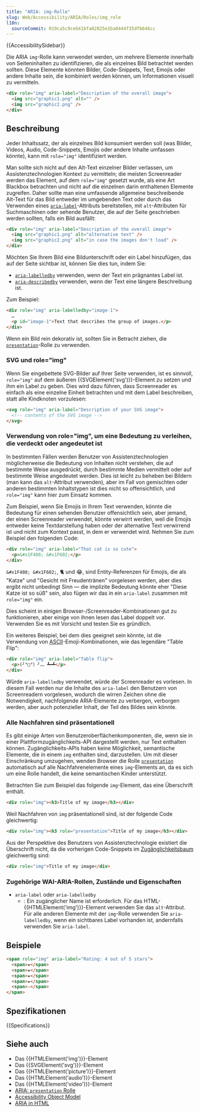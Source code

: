 ```yaml
---
title: "ARIA: img-Rolle"
slug: Web/Accessibility/ARIA/Roles/img_role
l10n:
  sourceCommit: 019ca5c9ce641bfa02825e1ba0444f35dfb646cc
---
```


{{AccessibilitySidebar}}

Die ARIA `img`-Rolle kann verwendet werden, um mehrere Elemente innerhalb von Seiteninhalten zu identifizieren, die als einzelnes Bild betrachtet werden sollten. Diese Elemente könnten Bilder, Code-Snippets, Text, Emojis oder andere Inhalte sein, die kombiniert werden können, um Informationen visuell zu vermitteln.

```html
<div role="img" aria-label="Description of the overall image">
  <img src="graphic1.png" alt="" />
  <img src="graphic2.png" />
</div>
```

## Beschreibung

Jeder Inhaltssatz, der als einzelnes Bild konsumiert werden soll (was Bilder, Videos, Audio, Code-Snippets, Emojis oder andere Inhalte umfassen könnte), kann mit `role="img"` identifiziert werden.

Man sollte sich nicht auf den Alt-Text einzelner Bilder verlassen, um Assistenztechnologien Kontext zu vermitteln; die meisten Screenreader werden das Element, auf dem `role="img"` gesetzt wurde, als eine Art Blackbox betrachten und nicht auf die einzelnen darin enthaltenen Elemente zugreifen. Daher sollte man eine umfassende allgemeine beschreibende Alt-Text für das Bild entweder im umgebenden Text oder durch das Verwenden eines [`aria-label`](/de/docs/Web/Accessibility/ARIA/Attributes/aria-label)-Attributs bereitstellen, mit `alt`-Attributen für Suchmaschinen oder sehende Benutzer, die auf der Seite geschrieben werden sollten, falls ein Bild ausfällt:

```html
<div role="img" aria-label="Description of the overall image">
  <img src="graphic1.png" alt="alternative text" />
  <img src="graphic2.png" alt="in case the images don't load" />
</div>
```

Möchten Sie Ihrem Bild eine Bildunterschrift oder ein Label hinzufügen, das auf der Seite sichtbar ist, können Sie dies tun, indem Sie:

- [`aria-labelledby`](/de/docs/Web/Accessibility/ARIA/Attributes/aria-labelledby) verwenden, wenn der Text ein prägnantes Label ist.
- [`aria-describedby`](/de/docs/Web/Accessibility/ARIA/Attributes/aria-describedby) verwenden, wenn der Text eine längere Beschreibung ist.

Zum Beispiel:

```html
<div role="img" aria-labelledby="image-1">
  …
  <p id="image-1">Text that describes the group of images.</p>
</div>
```

Wenn ein Bild rein dekorativ ist, sollten Sie in Betracht ziehen, die [`presentation`](/de/docs/Web/Accessibility/ARIA/Roles/presentation_role)-Rolle zu verwenden.

### SVG und role="img"

Wenn Sie eingebettete SVG-Bilder auf Ihrer Seite verwenden, ist es sinnvoll, `role="img"` auf dem äußeren {{SVGElement('svg')}}-Element zu setzen und ihm ein Label zu geben. Dies wird dazu führen, dass Screenreader es einfach als eine einzelne Einheit betrachten und mit dem Label beschreiben, statt alle Kindknoten vorzulesen:

```html
<svg role="img" aria-label="Description of your SVG image">
  <!-- contents of the SVG image -->
</svg>
```

### Verwendung von role="img", um eine Bedeutung zu verleihen, die verdeckt oder angedeutet ist

In bestimmten Fällen werden Benutzer von Assistenztechnologien möglicherweise die Bedeutung von Inhalten nicht verstehen, die auf bestimmte Weise ausgedrückt, durch bestimmte Medien vermittelt oder auf bestimmte Weise angedeutet werden. Dies ist leicht zu beheben bei Bildern (man kann das `alt`-Attribut verwenden), aber im Fall von gemischten oder anderen bestimmten Inhaltstypen ist dies nicht so offensichtlich, und `role="img"` kann hier zum Einsatz kommen.

Zum Beispiel, wenn Sie Emojis in Ihrem Text verwenden, könnte die Bedeutung für einen sehenden Benutzer offensichtlich sein, aber jemand, der einen Screenreader verwendet, könnte verwirrt werden, weil die Emojis entweder keine Textdarstellung haben oder der alternative Text verwirrend ist und nicht zum Kontext passt, in dem er verwendet wird. Nehmen Sie zum Beispiel den folgenden Code:

```html
<div role="img" aria-label="That cat is so cute">
  <p>&#x1F408; &#x1F602;</p>
</div>
```

`&#x1F408; &#x1F602;`, 🐈 und 😂, sind Entity-Referenzen für Emojis, die als "Katze" und "Gesicht mit Freudentränen" vorgelesen werden, aber dies ergibt nicht unbedingt Sinn — die implizite Bedeutung könnte eher "Diese Katze ist so süß" sein, also fügen wir das in ein `aria-label` zusammen mit `role="img"` ein.

Dies scheint in einigen Browser-/Screenreader-Kombinationen gut zu funktionieren, aber einige von ihnen lesen das Label doppelt vor. Verwenden Sie es mit Vorsicht und testen Sie es gründlich.

Ein weiteres Beispiel, bei dem dies geeignet sein könnte, ist die Verwendung von [ASCII](/de/docs/Glossary/ASCII)-Emoji-Kombinationen, wie das legendäre "Table Flip":

```html
<div role="img" aria-label="Table flip">
  <p>(╯°□°）╯︵ ┻━┻</p>
</div>
```

Würde `aria-labelledby` verwendet, würde der Screenreader es vorlesen. In diesem Fall werden nur die Inhalte des `aria-label` den Benutzern von Screenreadern vorgelesen, wodurch die wirren Zeichen ohne die Notwendigkeit, nachfolgende ARIA-Elemente zu verbergen, verborgen werden, aber auch potenzieller Inhalt, der Teil des Bildes sein könnte.

### Alle Nachfahren sind präsentationell

Es gibt einige Arten von Benutzeroberflächenkomponenten, die, wenn sie in einer Plattformzugänglichkeits-API dargestellt werden, nur Text enthalten können. Zugänglichkeits-APIs haben keine Möglichkeit, semantische Elemente, die in einem `img` enthalten sind, darzustellen. Um mit dieser Einschränkung umzugehen, wenden Browser die Rolle [`presentation`](/de/docs/Web/Accessibility/ARIA/Roles/presentation_role) automatisch auf alle Nachfahrenelemente eines `img`-Elements an, da es sich um eine Rolle handelt, die keine semantischen Kinder unterstützt.

Betrachten Sie zum Beispiel das folgende `img`-Element, das eine Überschrift enthält.

```html
<div role="img"><h3>Title of my image</h3></div>
```

Weil Nachfahren von `img` präsentationell sind, ist der folgende Code gleichwertig:

```html
<div role="img"><h3 role="presentation">Title of my image</h3></div>
```

Aus der Perspektive des Benutzers von Assistenztechnologie existiert die Überschrift nicht, da die vorherigen Code-Snippets im [Zugänglichkeitsbaum](/de/docs/Glossary/Accessibility_tree) gleichwertig sind:

```html
<div role="img">Title of my image</div>
```

### Zugehörige WAI-ARIA-Rollen, Zustände und Eigenschaften

- `aria-label` oder `aria-labelledby`
  - : Ein zugänglicher Name ist erforderlich. Für das HTML-{{HTMLElement('img')}}-Element verwenden Sie das `alt`-Attribut. Für alle anderen Elemente mit der `img`-Rolle verwenden Sie `aria-labelledby`, wenn ein sichtbares Label vorhanden ist, andernfalls verwenden Sie `aria-label`.

## Beispiele

```html
<span role="img" aria-label="Rating: 4 out of 5 stars">
  <span>★</span>
  <span>★</span>
  <span>★</span>
  <span>★</span>
  <span>☆</span>
</span>
```

## Spezifikationen

{{Specifications}}

## Siehe auch

- Das {{HTMLElement('img')}}-Element
- Das {{SVGElement('svg')}}-Element
- Das {{HTMLElement('picture')}}-Element
- Das {{HTMLElement('audio')}}-Element
- Das {{HTMLElement('video')}}-Element
- [ARIA: `presentation` Rolle](/de/docs/Web/Accessibility/ARIA/Roles/presentation_role)
- [Accessibility Object Model](https://wicg.github.io/aom/spec/)
- [ARIA in HTML](https://w3c.github.io/html-aria/)

